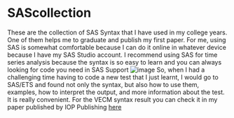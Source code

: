# SAScollection
These are the collection of SAS Syntax that I have used in my college years. One of them helps me to graduate and publish my first paper. 
For me, using SAS is somewhat comfortable because I can do it online in whatever device because I have my SAS Studio account. I recommend using SAS for time series analysis because the syntax is so easy to learn and you can always looking for code you need in SAS Support
![image](https://user-images.githubusercontent.com/74189753/161008676-6d7aded1-c8ba-482d-a91a-2d2c70b96bbe.png)
So, when I had a challenging time having to code a new test that I just learnt, I would go to SAS/ETS and found not only the syntax, but also how to use them, examples, how to interpret the output, and more information about the test. It is really convenient.
For the VECM syntax result you can check it in my paper published by IOP Publishing [here](https://iopscience.iop.org/article/10.1088/1742-6596/1751/1/012016)
